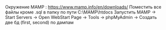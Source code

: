 Окружение MAMP : https://www.mamp.info/en/downloads/ 
Поместить все файлы кроме .sql в папку по пути C:\MAMP\htdocs 
Запустить MAMP -> Start Servers -> Open WebStart Page -> Tools -> phpMyAdmin -> Создать две бд (first, second) по дампам
